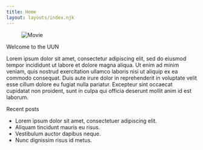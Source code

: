 ```yaml
---
title: Home
layout: layouts/index.njk
---
```

<div class="flex w-[100%] gap-5">
	<div class="card lg:card-side bg-blue-500 dark:bg-blue-400 shadow-xl text-primary-content w-[60%]">
		<figure>
			<img src="/assets/img/Homepage_main.png" alt="Movie" class="w-min"/>
		</figure>
		<div class="card-body">
			<span class="card-title text-2xl font-bold">Welcome to the UUN</span>
			<p>Lorem ipsum dolor sit amet, consectetur adipiscing elit, sed do eiusmod tempor incididunt ut labore et dolore magna aliqua. Ut enim ad minim veniam, quis nostrud exercitation ullamco laboris nisi ut aliquip ex ea commodo consequat. Duis aute irure dolor in reprehenderit in voluptate velit esse cillum dolore eu fugiat nulla pariatur. Excepteur sint occaecat cupidatat non proident, sunt in culpa qui officia deserunt mollit anim id est laborum.</p>
		</div>
	</div>
	<div class="card shadow-xl bg-blue-500 dark:bg-blue-400 text-primary-content w-[40%]">
		<div class="card-body">
			<span class="card-title text-2xl font-bold">Recent posts</span>
			<ul>
				<li>Lorem ipsum dolor sit amet, consectetuer adipiscing elit.</li>
				<li>Aliquam tincidunt mauris eu risus.</li>
				<li>Vestibulum auctor dapibus neque.</li>
				<li>Nunc dignissim risus id metus.</li>
			</ul>
		</div>
	</div>
</div>